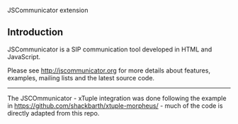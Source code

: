 JSCommunicator extension 

Introduction
------------

JSCommunicator is a SIP communication tool developed in HTML and JavaScript.

Please see http://jscommunicator.org for more details about features,
examples, mailing lists and the latest source code.

------------

The JSCOmmunicator - xTuple integration was done following the example in
https://github.com/shackbarth/xtuple-morpheus/ - much of the code is 
directly adapted from this repo.
